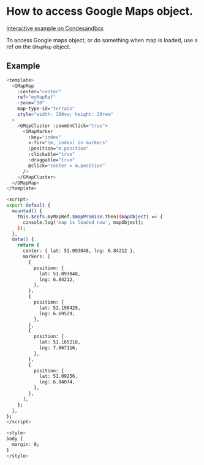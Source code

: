 # How to access Google Maps object. 

[Interactive example on Condesandbox](https://stackblitz.com/edit/vue-google-maps-marker-khyhfk?file=src/components/ComponentWithMap.vue)


To access Google maps object, or do something when map is loaded, use a ref on the `GMapMap` object.


## Example

```bash
<template>
  <GMapMap
    :center="center"
    ref="myMapRef"
    :zoom="10"
    map-type-id="terrain"
    style="width: 100vw; height: 20rem"
  >
    <GMapCluster :zoomOnClick="true">
      <GMapMarker
        :key="index"
        v-for="(m, index) in markers"
        :position="m.position"
        :clickable="true"
        :draggable="true"
        @click="center = m.position"
      />
    </GMapCluster>
  </GMapMap>
</template>

<script>
export default {
  mounted() {
    this.$refs.myMapRef.$mapPromise.then((mapObject) => {
      console.log('map is loaded now', mapObject);
    });
  },
  data() {
    return {
      center: { lat: 51.093048, lng: 6.84212 },
      markers: [
        {
          position: {
            lat: 51.093048,
            lng: 6.84212,
          },
        },
        {
          position: {
            lat: 51.198429,
            lng: 6.69529,
          },
        },
        {
          position: {
            lat: 51.165218,
            lng: 7.067116,
          },
        },
        {
          position: {
            lat: 51.09256,
            lng: 6.84074,
          },
        },
      ],
    };
  },
};
</script>

<style>
body {
  margin: 0;
}
</style>


```
